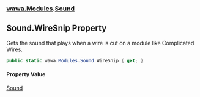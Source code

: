 ### [wawa.Modules](wawa.Modules.md 'wawa.Modules').[Sound](Sound.md 'wawa.Modules.Sound')

## Sound.WireSnip Property

Gets the sound that plays when a wire is cut on a module like Complicated Wires.

```csharp
public static wawa.Modules.Sound WireSnip { get; }
```

#### Property Value
[Sound](Sound.md 'wawa.Modules.Sound')
